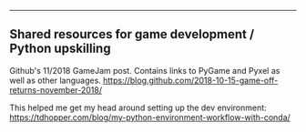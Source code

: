 -------
Shared resources for game development / Python upskilling
-------

Github's 11/2018 GameJam post.  Contains links to PyGame and Pyxel as well as other languages.
https://blog.github.com/2018-10-15-game-off-returns-november-2018/

This helped me get my head around setting up the dev environment:
https://tdhopper.com/blog/my-python-environment-workflow-with-conda/